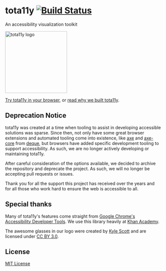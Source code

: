 # tota11y [![Build Status](https://travis-ci.org/Khan/tota11y.svg?branch=master)](https://travis-ci.org/Khan/tota11y)

An accessibility visualization toolkit

<img src="http://khan.github.io/tota11y/img/tota11y-logo.png" alt="tota11y logo" width="200">

[Try tota11y in your browser](http://khan.github.io/tota11y/#Try-it), or
[read why we built tota11y](http://engineering.khanacademy.org/posts/tota11y.htm).

## Deprecation Notice

tota11y was created at a time when tooling to assist in developing accessible solutions was sparse. Since then, not only have some great browser extensions and automated tooling come into existence, like [axe][1] and [axe-core][2] from [deque][3], but browsers have added specific development tooling to support accessibility. As such, we are no longer actively developing or maintaining tota11y.

After careful consideration of the options available, we decided to archive the repository and deprecate the project. As such, we will no longer be accepting pull requests or issues.

Thank you for all the support this project has received over the years and for all those who work hard to ensure the web is accessible to all.

## Special thanks

Many of tota11y's features come straight from [Google Chrome's Accessibility Developer Tools](https://github.com/GoogleChrome/accessibility-developer-tools). We use this library heavily at [Khan Academy](http://khanacademy.org).

The awesome glasses in our logo were created by [Kyle Scott](https://thenounproject.com/Kyle/) and are licensed under [CC BY 3.0](http://creativecommons.org/licenses/by/3.0/us/legalcode).

## License

[MIT License](LICENSE.txt)

[1]: https://www.deque.com/axe
[2]: https://github.com/dequelabs/axe-core
[3]: https://www.deque.com
